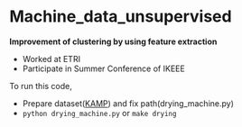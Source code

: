 # Machine_data_unsupervised
**Improvement of clustering by using feature extraction**
* Worked at ETRI
* Participate in Summer Conference of IKEEE

To run this code,
* Prepare dataset([KAMP](https://www.kamp-ai.kr/front/dataset/AiDataDetail.jsp?AI_SEARCH=&page=1&DATASET_SEQ=11&EQUIP_SEL=&FILE_TYPE_SEL=&GUBUN_SEL=&WDATE_SEL=)) and fix path(drying_machine.py)
* ```python drying_machine.py``` or ```make drying```
